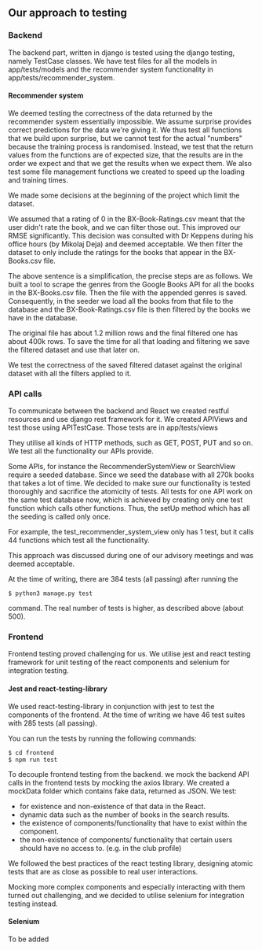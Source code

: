 ## Our approach to testing

### Backend
The backend part, written in django is tested using the django testing, namely TestCase classes. We have test
files for all the models in app/tests/models and the recommender system functionality in app/tests/recommender_system.

#### Recommender system
We deemed testing the correctness of the data returned by the recommender system essentially impossible. We assume surprise
provides correct predictions for the data we're giving it. We thus test all functions that we build upon surprise, 
but we cannot test for the actual "numbers" because the training process is randomised. Instead, we test that the 
return values from the functions are of expected size, that the results are in the order we expect and that we get the
results when we expect them. We also test some file management functions we created to speed up the loading and training times.

We made some decisions at the beginning of the project which limit the dataset.

We assumed that a rating of 0 in the BX-Book-Ratings.csv meant that the user didn't rate the book, and we can filter those
out. This improved our RMSE significantly. This decision was consulted with Dr Keppens during his office hours 
(by Mikolaj Deja) and deemed acceptable.
We then filter the dataset to only include the ratings for the books that appear in the BX-Books.csv file. 

The above sentence is a simplification, the precise steps are as follows. We built a tool to scrape the genres from the 
Google Books API for all the books in the BX-Books.csv file. Then the file with the appended genres is saved.
Consequently, in the seeder we load all the books from that file to the database and the BX-Book-Ratings.csv file is 
then filtered by the books we have in the database.

The original file has about 1.2 million rows and the final filtered one has about 400k rows. To save the time for all 
that loading and filtering we save the filtered dataset and use that later on.

We test the correctness of the saved filtered dataset against the original dataset with all the filters applied to it.

### API calls
To communicate between the backend and React we created restful resources and use django rest framework for it.
We created APIViews and test those using APITestCase. Those tests are in app/tests/views

They utilise all kinds of HTTP methods, such as GET, POST, PUT and so on. We test all the functionality our APIs provide.

Some APIs, for instance the RecommenderSystemView or SearchView require a seeded database. Since we seed the database
with all 270k books that takes a lot of time. We decided to make sure our functionality is tested thoroughly and sacrifice
the atomicity of tests. All tests for one API work on the same test database now, which is achieved by creating only
one test function which calls other functions. Thus, the setUp method which has all the seeding is called only once.

For example, the test_recommender_system_view only has 1 test, but it calls 44 functions which test all the functionality.

This approach was discussed during one of our advisory meetings and was deemed acceptable.


At the time of writing, there are 384 tests (all passing) after running the 
```
$ python3 manage.py test
```
command. The real number of tests is higher, as described above (about 500).

### Frontend
Frontend testing proved challenging for us. We utilise jest and react testing framework for unit testing of the react
components and selenium for integration testing.

#### Jest and react-testing-library
We used react-testing-library in conjunction with jest to test the components of the frontend. 
At the time of writing we have 46 test suites with 285 tests (all passing).

You can run the tests by running the following commands:
```
$ cd frontend
$ npm run test
```

To decouple frontend testing from the backend. we mock the backend API calls in the frontend tests by mocking the axios library. We created a mockData folder which contains fake data, returned as JSON. 
We test:
- for existence and non-existence of that data in the React.
- dynamic data such as the number of books in the search results.
- the existence of components/functionality that have to exist within the component.
- the non-existence of components/ functionality that certain users should have no access to. (e.g. in the club profile)

We followed the best practices of the react testing library, designing atomic tests that are as close as possible to real user interactions.

Mocking more complex components and especially interacting with them turned out challenging, and we decided to utilise selenium for integration testing instead. 


#### Selenium
To be added